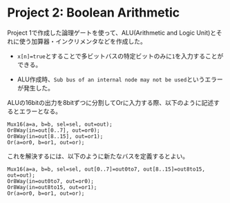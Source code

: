 # Project 2: Boolean Arithmetic

Project 1で作成した論理ゲートを使って、ALU(Arithmetic and Logic Unit)とそれに使う加算器・インクリメンタなどを作成した。

- `x[n]=true`とすることで多ビットバスの特定ビットのみに`1`を入力することができる。

- ALU作成時、`Sub bus of an internal node may not be used`というエラーが発生した。

ALUの16bitの出力を8bitずつに分割してOrに入力する際、以下のように記述するとエラーとなる。  

```
Mux16(a=a, b=b, sel=sel, out=out);
Or8Way(in=out[0..7], out=or0);
Or8Way(in=out[8..15], out=or1);
Or(a=or0, b=or1, out=or);
```

これを解決するには、以下のように新たなバスを定義するとよい。

```
Mux16(a=a, b=b, sel=sel, out[0..7]=out0to7, out[8..15]=out8to15, out=out);
Or8Way(in=out0to7, out=or0);
Or8Way(in=out8to15, out=or1);
Or(a=or0, b=or1, out=or);
```
